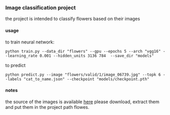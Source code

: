 ### Image classification project
the project is intended to classify flowers based on their images

#### usage

to train neural network:
```commandline
python train.py --data_dir "flowers" --gpu --epochs 5 --arch "vgg16" --learning_rate 0.001 --hidden_units 3136 784  --save_dir "models"
```

to predict
```commandline
python predict.py --image "flowers/valid/1/image_06739.jpg" --topk 6 --labels "cat_to_name.json" --checkpoint "models/checkpoint.pth"
```

#### notes
the source of the images is available [here](https://view0228105f.udacity-student-workspaces.com/file_download/tmp/0.8389386249711195/flowers.tar.gz) 
please download, extract them and put them in the project path flowes. 